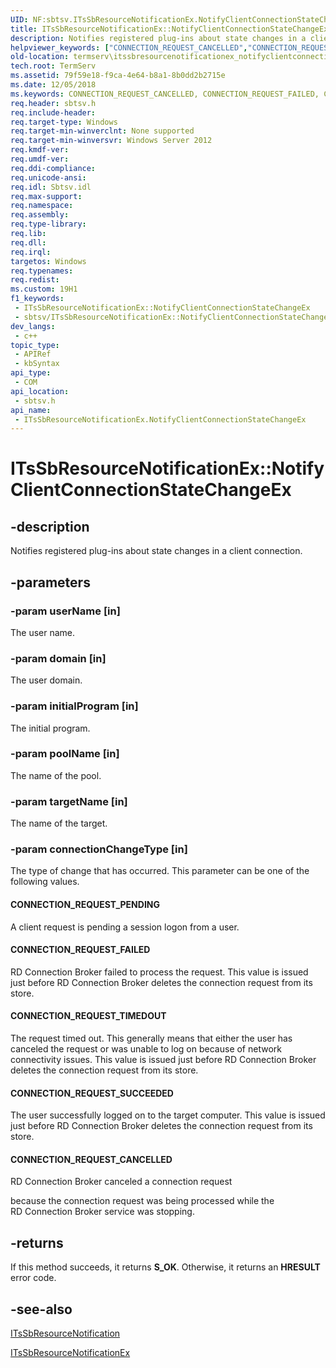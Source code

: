 ```yaml
---
UID: NF:sbtsv.ITsSbResourceNotificationEx.NotifyClientConnectionStateChangeEx
title: ITsSbResourceNotificationEx::NotifyClientConnectionStateChangeEx (sbtsv.h)
description: Notifies registered plug-ins about state changes in a client connection.
helpviewer_keywords: ["CONNECTION_REQUEST_CANCELLED","CONNECTION_REQUEST_FAILED","CONNECTION_REQUEST_PENDING","CONNECTION_REQUEST_SUCCEEDED","CONNECTION_REQUEST_TIMEDOUT","ITsSbResourceNotificationEx interface [Remote Desktop Services]","NotifyClientConnectionStateChangeEx method","ITsSbResourceNotificationEx.NotifyClientConnectionStateChangeEx","ITsSbResourceNotificationEx::NotifyClientConnectionStateChangeEx","NotifyClientConnectionStateChangeEx","NotifyClientConnectionStateChangeEx method [Remote Desktop Services]","NotifyClientConnectionStateChangeEx method [Remote Desktop Services]","ITsSbResourceNotificationEx interface","sbtsv/ITsSbResourceNotificationEx::NotifyClientConnectionStateChangeEx","termserv.itssbresourcenotificationex_notifyclientconnectionstatechangeex"]
old-location: termserv\itssbresourcenotificationex_notifyclientconnectionstatechangeex.htm
tech.root: TermServ
ms.assetid: 79f59e18-f9ca-4e64-b8a1-8b0dd2b2715e
ms.date: 12/05/2018
ms.keywords: CONNECTION_REQUEST_CANCELLED, CONNECTION_REQUEST_FAILED, CONNECTION_REQUEST_PENDING, CONNECTION_REQUEST_SUCCEEDED, CONNECTION_REQUEST_TIMEDOUT, ITsSbResourceNotificationEx interface [Remote Desktop Services],NotifyClientConnectionStateChangeEx method, ITsSbResourceNotificationEx.NotifyClientConnectionStateChangeEx, ITsSbResourceNotificationEx::NotifyClientConnectionStateChangeEx, NotifyClientConnectionStateChangeEx, NotifyClientConnectionStateChangeEx method [Remote Desktop Services], NotifyClientConnectionStateChangeEx method [Remote Desktop Services],ITsSbResourceNotificationEx interface, sbtsv/ITsSbResourceNotificationEx::NotifyClientConnectionStateChangeEx, termserv.itssbresourcenotificationex_notifyclientconnectionstatechangeex
req.header: sbtsv.h
req.include-header: 
req.target-type: Windows
req.target-min-winverclnt: None supported
req.target-min-winversvr: Windows Server 2012
req.kmdf-ver: 
req.umdf-ver: 
req.ddi-compliance: 
req.unicode-ansi: 
req.idl: Sbtsv.idl
req.max-support: 
req.namespace: 
req.assembly: 
req.type-library: 
req.lib: 
req.dll: 
req.irql: 
targetos: Windows
req.typenames: 
req.redist: 
ms.custom: 19H1
f1_keywords:
 - ITsSbResourceNotificationEx::NotifyClientConnectionStateChangeEx
 - sbtsv/ITsSbResourceNotificationEx::NotifyClientConnectionStateChangeEx
dev_langs:
 - c++
topic_type:
 - APIRef
 - kbSyntax
api_type:
 - COM
api_location:
 - sbtsv.h
api_name:
 - ITsSbResourceNotificationEx.NotifyClientConnectionStateChangeEx
---
```


# ITsSbResourceNotificationEx::NotifyClientConnectionStateChangeEx


## -description

Notifies registered plug-ins about state changes in a client connection.

## -parameters

### -param userName [in]

The user name.

### -param domain [in]

The user domain.

### -param initialProgram [in]

The initial program.

### -param poolName [in]

The name of the pool.

### -param targetName [in]

The name of the target.

### -param connectionChangeType [in]

The type of change that has occurred. This parameter can be one of the following values.



#### CONNECTION_REQUEST_PENDING

A client request is pending a session logon 
from 
a 
user.



#### CONNECTION_REQUEST_FAILED

RD Connection Broker failed to process the request. 
This value is 
issued just before 
RD Connection Broker deletes the connection request from its store.



#### CONNECTION_REQUEST_TIMEDOUT

The 
request timed out. This generally means 
that either the user has canceled the request or was unable to log on 
because of network connectivity issues. This value is 
issued just before 
RD Connection Broker deletes the connection request from its store.



#### CONNECTION_REQUEST_SUCCEEDED

The user successfully logged on to the target computer. This 
value is issued just before 
RD Connection Broker deletes the connection request from its store.



#### CONNECTION_REQUEST_CANCELLED

RD Connection Broker 
canceled a connection request

 because the
 connection 
request was being processed while the 
RD Connection Broker service was stopping.

## -returns

If this method succeeds, it returns <b xmlns:loc="http://microsoft.com/wdcml/l10n">S_OK</b>. Otherwise, it returns an <b xmlns:loc="http://microsoft.com/wdcml/l10n">HRESULT</b> error code.

## -see-also

<a href="https://docs.microsoft.com/windows/desktop/api/sbtsv/nn-sbtsv-itssbresourcenotification">ITsSbResourceNotification</a>



<a href="https://docs.microsoft.com/windows/desktop/api/sbtsv/nn-sbtsv-itssbresourcenotificationex">ITsSbResourceNotificationEx</a>

